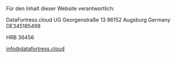 Für den Inhalt dieser Website verantwortlich:

DataFortress.cloud UG
Georgenstraße 13
86152 Augsburg
Germany
DE345185498

HRB 36456 

info@datafortress.cloud
